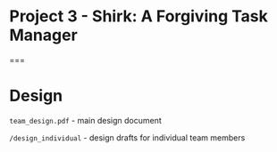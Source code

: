 # Project 3 - Shirk: A Forgiving Task Manager
===

# Design
`team_design.pdf` - main design document

`/design_individual` - design drafts for individual team members